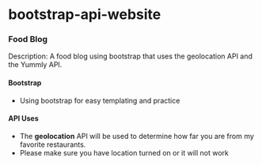 # bootstrap-api-website

### Food Blog ###
Description: A food blog using bootstrap that uses the geolocation API and the Yummly API.

#### Bootstrap ####
* Using bootstrap for easy templating and practice

#### API Uses ####
* The **geolocation** API will be used to determine how far you are from my favorite restaurants.
* Please make sure you have location turned on or it will not work

